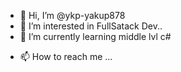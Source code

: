 - 👋 Hi, I’m @ykp-yakup878
- 👀 I’m interested in FullSatack Dev..
- 🌱 I’m currently learning middle lvl c#
<!--- 💞️ I’m looking to collaborate on ...-->
- 📫 How to reach me ...

<!---
ykp-yakup878/ykp-yakup878 is a ✨ special ✨ repository because its `README.md` (this file) appears on your GitHub profile.
You can click the Preview link to take a look at your changes.
--->
